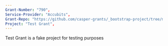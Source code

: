 ```yaml
---
Grant-Number: "790", 
Service-Provider: "Accubits", 
Grant-Repo: "https://github.com/casper-grants/_bootstrap-project/tree/main/793_Fondant", 
Project: "Test Grant",
---
```

<!--lang:en--> 
Test Grant is a fake project for testing purposes
<!--lang:es--] 
test
<!--lang:de--] 
test
<!--lang:fr--] 
test
<!--lang:pl--] 
test
<!--lang:uk--] 
test
[!--lang:*-->  
